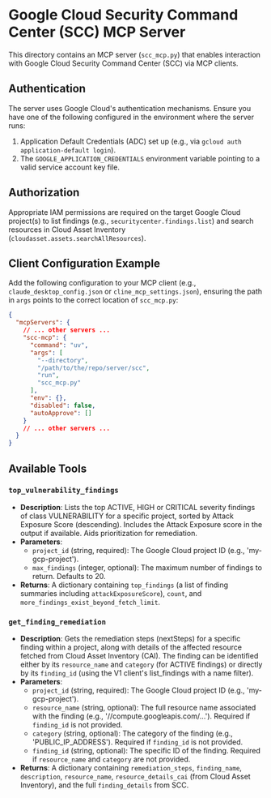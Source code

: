 # Google Cloud Security Command Center (SCC) MCP Server

This directory contains an MCP server (`scc_mcp.py`) that enables interaction with Google Cloud Security Command Center (SCC) via MCP clients.

## Authentication

The server uses Google Cloud's authentication mechanisms. Ensure you have one of the following configured in the environment where the server runs:

1.  Application Default Credentials (ADC) set up (e.g., via `gcloud auth application-default login`).
2.  The `GOOGLE_APPLICATION_CREDENTIALS` environment variable pointing to a valid service account key file.

## Authorization

Appropriate IAM permissions are required on the target Google Cloud project(s) to list findings (e.g., `securitycenter.findings.list`) and search resources in Cloud Asset Inventory (`cloudasset.assets.searchAllResources`).

## Client Configuration Example

Add the following configuration to your MCP client (e.g., `claude_desktop_config.json` or `cline_mcp_settings.json`), ensuring the path in `args` points to the correct location of `scc_mcp.py`:

```json
{
  "mcpServers": {
    // ... other servers ...
    "scc-mcp": {
      "command": "uv",
      "args": [
        "--directory",
        "/path/to/the/repo/server/scc",
        "run",
        "scc_mcp.py"
      ],
      "env": {},
      "disabled": false,
      "autoApprove": []
    }
    // ... other servers ...
  }
}
```

## Available Tools

### `top_vulnerability_findings`

*   **Description**: Lists the top ACTIVE, HIGH or CRITICAL severity findings of class VULNERABILITY for a specific project, sorted by Attack Exposure Score (descending). Includes the Attack Exposure score in the output if available. Aids prioritization for remediation.
*   **Parameters**:
    *   `project_id` (string, required): The Google Cloud project ID (e.g., 'my-gcp-project').
    *   `max_findings` (integer, optional): The maximum number of findings to return. Defaults to 20.
*   **Returns**: A dictionary containing `top_findings` (a list of finding summaries including `attackExposureScore`), `count`, and `more_findings_exist_beyond_fetch_limit`.

### `get_finding_remediation`

*   **Description**: Gets the remediation steps (nextSteps) for a specific finding within a project, along with details of the affected resource fetched from Cloud Asset Inventory (CAI). The finding can be identified either by its `resource_name` and `category` (for ACTIVE findings) or directly by its `finding_id` (using the V1 client's list_findings with a name filter).
*   **Parameters**:
    *   `project_id` (string, required): The Google Cloud project ID (e.g., 'my-gcp-project').
    *   `resource_name` (string, optional): The full resource name associated with the finding (e.g., '//compute.googleapis.com/...'). Required if `finding_id` is not provided.
    *   `category` (string, optional): The category of the finding (e.g., 'PUBLIC_IP_ADDRESS'). Required if `finding_id` is not provided.
    *   `finding_id` (string, optional): The specific ID of the finding. Required if `resource_name` and `category` are not provided.
*   **Returns**: A dictionary containing `remediation_steps`, `finding_name`, `description`, `resource_name`, `resource_details_cai` (from Cloud Asset Inventory), and the full `finding_details` from SCC.
#